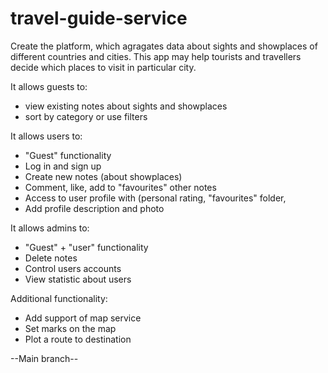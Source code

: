 # travel-guide-service

Create the platform, which agragates data about sights and showplaces of different countries and cities. This app may
help tourists and travellers decide which places to visit in particular city.

It allows guests to:

- view existing notes about sights and showplaces
- sort by category or use filters

It allows users to:

- "Guest" functionality
- Log in and sign up
- Create new notes (about showplaces)
- Comment, like, add to "favourites" other notes
- Access to user profile with (personal rating, "favourites" folder,
- Add profile description and photo

It allows admins to:

- "Guest" + "user" functionality
- Delete notes
- Control users accounts
- View statistic about users

Additional functionality:

- Add support of map service
- Set marks on the map
- Plot a route to destination

--Main branch--